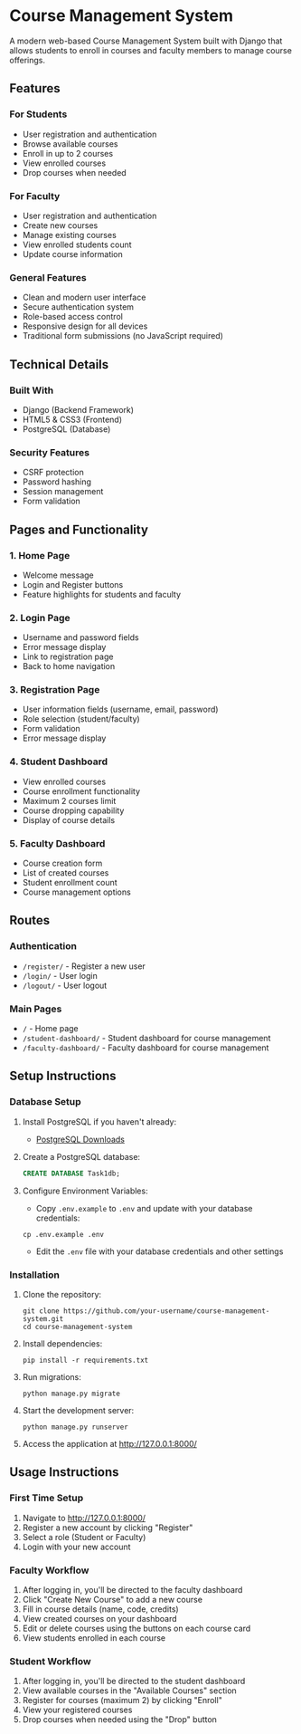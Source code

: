 # Course Management System

A modern web-based Course Management System built with Django that allows students to enroll in courses and faculty members to manage course offerings.

## Features

### For Students
- User registration and authentication
- Browse available courses
- Enroll in up to 2 courses
- View enrolled courses
- Drop courses when needed

### For Faculty
- User registration and authentication
- Create new courses
- Manage existing courses
- View enrolled students count
- Update course information

### General Features
- Clean and modern user interface
- Secure authentication system
- Role-based access control
- Responsive design for all devices
- Traditional form submissions (no JavaScript required)

## Technical Details

### Built With
- Django (Backend Framework)
- HTML5 & CSS3 (Frontend)
- PostgreSQL (Database)

### Security Features
- CSRF protection
- Password hashing
- Session management
- Form validation

## Pages and Functionality

### 1. Home Page
- Welcome message
- Login and Register buttons
- Feature highlights for students and faculty

### 2. Login Page
- Username and password fields
- Error message display
- Link to registration page
- Back to home navigation

### 3. Registration Page
- User information fields (username, email, password)
- Role selection (student/faculty)
- Form validation
- Error message display

### 4. Student Dashboard
- View enrolled courses
- Course enrollment functionality
- Maximum 2 courses limit
- Course dropping capability
- Display of course details

### 5. Faculty Dashboard
- Course creation form
- List of created courses
- Student enrollment count
- Course management options

## Routes

### Authentication
- `/register/` - Register a new user
- `/login/` - User login
- `/logout/` - User logout

### Main Pages
- `/` - Home page
- `/student-dashboard/` - Student dashboard for course management
- `/faculty-dashboard/` - Faculty dashboard for course management

## Setup Instructions

### Database Setup

1. Install PostgreSQL if you haven't already:
   - [PostgreSQL Downloads](https://www.postgresql.org/download/)

2. Create a PostgreSQL database:
   ```sql
   CREATE DATABASE Task1db;
   ```

3. Configure Environment Variables:
   - Copy `.env.example` to `.env` and update with your database credentials:
   ```
   cp .env.example .env
   ```
   - Edit the `.env` file with your database credentials and other settings

### Installation

1. Clone the repository:
   ```
   git clone https://github.com/your-username/course-management-system.git
   cd course-management-system
   ```

2. Install dependencies:
   ```
   pip install -r requirements.txt
   ```

3. Run migrations:
   ```
   python manage.py migrate
   ```

4. Start the development server:
   ```
   python manage.py runserver
   ```

5. Access the application at http://127.0.0.1:8000/

## Usage Instructions

### First Time Setup
1. Navigate to http://127.0.0.1:8000/
2. Register a new account by clicking "Register"
3. Select a role (Student or Faculty)
4. Login with your new account

### Faculty Workflow
1. After logging in, you'll be directed to the faculty dashboard
2. Click "Create New Course" to add a new course
3. Fill in course details (name, code, credits)
4. View created courses on your dashboard
5. Edit or delete courses using the buttons on each course card
6. View students enrolled in each course

### Student Workflow
1. After logging in, you'll be directed to the student dashboard
2. View available courses in the "Available Courses" section
3. Register for courses (maximum 2) by clicking "Enroll"
4. View your registered courses
5. Drop courses when needed using the "Drop" button

